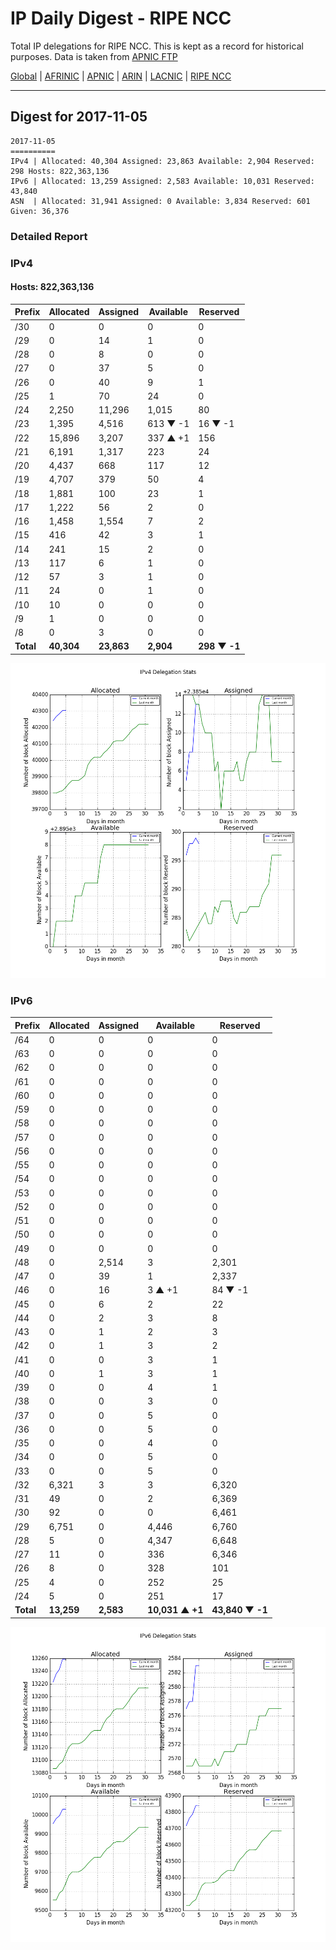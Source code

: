 # IP Daily Digest - RIPE NCC

Total IP delegations for RIPE NCC. This is kept as a record for historical purposes. Data is taken from [APNIC FTP](https://ftp.apnic.net/)

[Global](https://github.com/csmets/IP-Daily-Digest) | [AFRINIC](https://github.com/csmets/IP-Daily-Digest/tree/master/archives/AFRINIC) | [APNIC](https://github.com/csmets/IP-Daily-Digest/tree/master/archives/APNIC) | [ARIN](https://github.com/csmets/IP-Daily-Digest/tree/master/archives/ARIN) | [LACNIC](https://github.com/csmets/IP-Daily-Digest/tree/master/archives/LACNIC) | [RIPE NCC](https://github.com/csmets/IP-Daily-Digest/tree/master/archives/RIPE_NCC)

---

## Digest for 2017-11-05
```
2017-11-05
==========
IPv4 | Allocated: 40,304 Assigned: 23,863 Available: 2,904 Reserved: 298 Hosts: 822,363,136
IPv6 | Allocated: 13,259 Assigned: 2,583 Available: 10,031 Reserved: 43,840
ASN  | Allocated: 31,941 Assigned: 0 Available: 3,834 Reserved: 601 Given: 36,376
```

### Detailed Report

### IPv4

#### Hosts: **822,363,136**

| Prefix | Allocated | Assigned | Available | Reserved |
| ----- | ----- | ----- | ----- | ----- |
| /30 | 0 | 0 | 0 | 0 |
| /29 | 0 | 14 | 1 | 0 |
| /28 | 0 | 8 | 0 | 0 |
| /27 | 0 | 37 | 5 | 0 |
| /26 | 0 | 40 | 9 | 1 |
| /25 | 1 | 70 | 24 | 0 |
| /24 | 2,250 | 11,296 | 1,015 | 80 |
| /23 | 1,395 | 4,516 | 613 ▼ -1 | 16 ▼ -1 |
| /22 | 15,896 | 3,207 | 337 ▲ +1 | 156 |
| /21 | 6,191 | 1,317 | 223 | 24 |
| /20 | 4,437 | 668 | 117 | 12 |
| /19 | 4,707 | 379 | 50 | 4 |
| /18 | 1,881 | 100 | 23 | 1 |
| /17 | 1,222 | 56 | 2 | 0 |
| /16 | 1,458 | 1,554 | 7 | 2 |
| /15 | 416 | 42 | 3 | 1 |
| /14 | 241 | 15 | 2 | 0 |
| /13 | 117 | 6 | 1 | 0 |
| /12 | 57 | 3 | 1 | 0 |
| /11 | 24 | 0 | 1 | 0 |
| /10 | 10 | 0 | 0 | 0 |
| /9 | 1 | 0 | 0 | 0 |
| /8 | 0 | 3 | 0 | 0 |
| **Total** | **40,304** | **23,863** | **2,904** | **298 ▼ -1** |

![ipv4-stats](ipv4-figure.png)

### IPv6

| Prefix | Allocated | Assigned | Available | Reserved |
| ----- | ----- | ----- | ----- | ----- |
| /64 | 0 | 0 | 0 | 0 |
| /63 | 0 | 0 | 0 | 0 |
| /62 | 0 | 0 | 0 | 0 |
| /61 | 0 | 0 | 0 | 0 |
| /60 | 0 | 0 | 0 | 0 |
| /59 | 0 | 0 | 0 | 0 |
| /58 | 0 | 0 | 0 | 0 |
| /57 | 0 | 0 | 0 | 0 |
| /56 | 0 | 0 | 0 | 0 |
| /55 | 0 | 0 | 0 | 0 |
| /54 | 0 | 0 | 0 | 0 |
| /53 | 0 | 0 | 0 | 0 |
| /52 | 0 | 0 | 0 | 0 |
| /51 | 0 | 0 | 0 | 0 |
| /50 | 0 | 0 | 0 | 0 |
| /49 | 0 | 0 | 0 | 0 |
| /48 | 0 | 2,514 | 3 | 2,301 |
| /47 | 0 | 39 | 1 | 2,337 |
| /46 | 0 | 16 | 3 ▲ +1 | 84 ▼ -1 |
| /45 | 0 | 6 | 2 | 22 |
| /44 | 0 | 2 | 3 | 8 |
| /43 | 0 | 1 | 2 | 3 |
| /42 | 0 | 1 | 3 | 2 |
| /41 | 0 | 0 | 3 | 1 |
| /40 | 0 | 1 | 3 | 1 |
| /39 | 0 | 0 | 4 | 1 |
| /38 | 0 | 0 | 3 | 0 |
| /37 | 0 | 0 | 5 | 0 |
| /36 | 0 | 0 | 5 | 0 |
| /35 | 0 | 0 | 4 | 0 |
| /34 | 0 | 0 | 5 | 0 |
| /33 | 0 | 0 | 5 | 0 |
| /32 | 6,321 | 3 | 3 | 6,320 |
| /31 | 49 | 0 | 2 | 6,369 |
| /30 | 92 | 0 | 0 | 6,461 |
| /29 | 6,751 | 0 | 4,446 | 6,760 |
| /28 | 5 | 0 | 4,347 | 6,648 |
| /27 | 11 | 0 | 336 | 6,346 |
| /26 | 8 | 0 | 328 | 101 |
| /25 | 4 | 0 | 252 | 25 |
| /24 | 5 | 0 | 251 | 17 |
| **Total** | **13,259** | **2,583** | **10,031 ▲ +1** | **43,840 ▼ -1** |

![ipv6-stats](ipv6-figure.png)